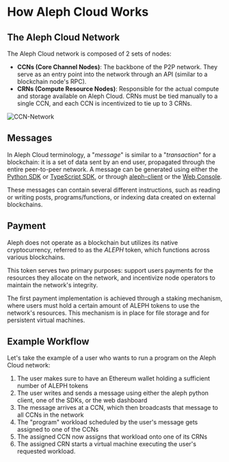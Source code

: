# How Aleph Cloud Works

## The Aleph Cloud Network

The Aleph Cloud network is composed of 2 sets of nodes:

- **CCNs (Core Channel Nodes)**: The backbone of the P2P network. They serve as an entry point into the network through an API (similar to a blockchain node's RPC).
- **CRNs (Compute Resource Nodes)**: Responsible for the actual compute and storage available on Aleph Cloud. CRNs must be tied manually to a single CCN, and each CCN is incentivized to tie up to 3 CRNs.

![CCN-Network](/assets/images/network/CCN-Network.svg)

## Messages

In Aleph Cloud terminology, a "_message_" is similar to a "_transaction_" for a blockchain: it is a set of data sent by an end user, propagated through the entire peer-to-peer network.
A message can be generated using either the [Python SDK](/devhub/sdks-and-tools/python-sdk/) or [TypeScript SDK](/devhub/sdks-and-tools/typescript-sdk/), or through [aleph-client](/devhub/sdks-and-tools/aleph-cli/) or the [Web Console](https://app.aleph.cloud).

These messages can contain several different instructions, such as reading or writing posts, programs/functions, or indexing data created on external blockchains.

## Payment

Aleph does not operate as a blockchain but utilizes its native cryptocurrency,
referred to as the _ALEPH_ token, which functions across various blockchains.

This token serves two primary purposes: support users payments for the resources they
allocate on the network, and incentivize node operators to maintain the network's integrity.

The first payment implementation is achieved through a staking mechanism,
where users must hold a certain amount of ALEPH tokens to use the network's resources.
This mechanism is in place for file storage and for persistent virtual machines.


## Example Workflow

Let's take the example of a user who wants to run a program on the Aleph Cloud network:

1. The user makes sure to have an Ethereum wallet holding a sufficient number of ALEPH tokens
2. The user writes and sends a message using either the aleph python client, one of the SDKs, or the web dashboard
3. The message arrives at a CCN, which then broadcasts that message to all CCNs in the network
4. The "program" workload scheduled by the user's message gets assigned to one of the CCNs
5. The assigned CCN now assigns that workload onto one of its CRNs
6. The assigned CRN starts a virtual machine executing the user's requested workload.
